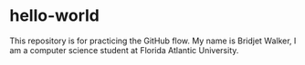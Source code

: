 # hello-world
This repository is for practicing the GitHub flow.
My name is Bridjet Walker, I am a computer science student at Florida Atlantic University.
